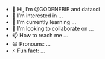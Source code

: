 - 👋 Hi, I’m @GODENEBIE and datasci
- 👀 I’m interested in ...
- 🌱 I’m currently learning ...
- 💞️ I’m looking to collaborate on ...
- 📫 How to reach me ...
- 😄 Pronouns: ...
- ⚡ Fun fact: ...

<!---
GODENEBIE/GODENEBIE is a ✨ special ✨ repository because its `README.md` (this file) appears on your GitHub profile.
You can click the Preview link to take a look at your changes.
--->
